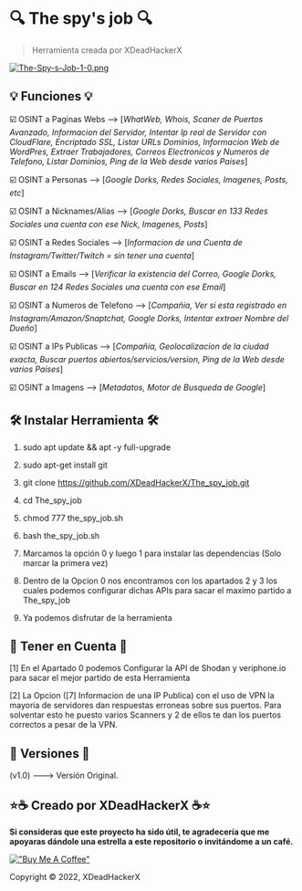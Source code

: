 # 🔍 The spy's job 🔍

> Herramienta creada por XDeadHackerX

[![The-Spy-s-Job-1-0.png](https://i.postimg.cc/908fw0jm/The-Spy-s-Job-1-0.png)](https://postimg.cc/PvDHBtx9)

## 💡 Funciones 💡

:ballot_box_with_check: OSINT a Paginas Webs --> [*WhatWeb, Whois, Scaner de Puertos Avanzado, Informacion del Servidor, Intentar Ip real de Servidor con CloudFlare, Encriptado SSL, Listar URLs Dominios, Informacion Web de WordPres, Extraer Trabajadores, Correos Electronicos y Numeros de Telefono, Listar Dominios, Ping de la Web desde varios Paises*]

:ballot_box_with_check: OSINT a Personas --> [*Google Dorks, Redes Sociales, Imagenes, Posts, etc*]

:ballot_box_with_check: OSINT a Nicknames/Alias --> [*Google Dorks, Buscar en 133 Redes Sociales una cuenta con ese Nick, Imagenes, Posts*]

:ballot_box_with_check: OSINT a Redes Sociales --> [*Informacion de una Cuenta de Instagram/Twitter/Twitch = sin tener una cuenta*]

:ballot_box_with_check: OSINT a Emails --> [*Verificar la existencia del Correo, Google Dorks, Buscar en 124 Redes Sociales una cuenta con ese Email*]

:ballot_box_with_check: OSINT a Numeros de Telefono --> [*Compañia, Ver si esta registrado en Instagram/Amazon/Snaptchat, Google Dorks, Intentar extraer Nombre del Dueño*]

:ballot_box_with_check: OSINT a IPs Publicas --> [*Compañia, Geolocalizacion de la ciudad exacta, Buscar puertos abiertos/servicios/version, Ping de la Web desde varios Paises*]

:ballot_box_with_check: OSINT a Imagens --> [*Metadatos, Motor de Busqueda de Google*]

## 🛠 Instalar Herramienta 🛠

1) sudo apt update && apt -y full-upgrade

2) sudo apt-get install git

3) git clone https://github.com/XDeadHackerX/The_spy_job.git

4) cd The_spy_job

5) chmod 777 the_spy_job.sh

6) bash the_spy_job.sh

7) Marcamos la opción 0 y luego 1 para instalar las dependencias (Solo marcar la primera vez)

8) Dentro de la Opcion 0 nos encontramos con los apartados 2 y 3 los cuales podemos configurar 
dichas APIs para sacar el maximo partido a The_spy_job

9) Ya podemos disfrutar de la herramienta

## 🎲 Tener en Cuenta 🎲

[1] En el Apartado 0 podemos Configurar la API de Shodan y veriphone.io para sacar el mejor partido de esta Herramienta

[2] La Opcion ([7] Informacion de una IP Publica) con el uso de VPN la mayoria de servidores dan respuestas erroneas sobre sus puertos. Para solventar esto he puesto varios Scanners y 2 de ellos te dan los puertos correctos a pesar de la VPN.

## 🔎 Versiones 🔎

(v1.0) ---> Versión Original.

## ⭐☕ Creado por XDeadHackerX ☕⭐

**Si consideras que este proyecto ha sido útil, te agradecería que me apoyaras dándole una estrella a este repositorio o invitándome a un café.**

[!["Buy Me A Coffee"](https://www.buymeacoffee.com/assets/img/custom_images/orange_img.png)](https://www.buymeacoffee.com/XDeadHackerX)

Copyright © 2022, XDeadHackerX
